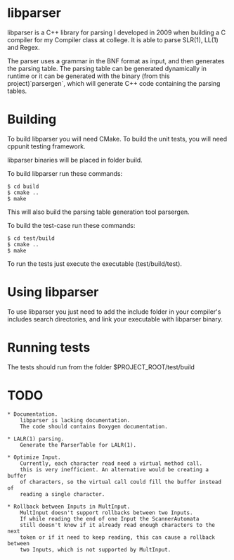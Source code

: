 # libparser

<p>libparser is a C++ library for parsing I developed in 2009 when building a C compiler for my Compiler class at college.
It is able to parse SLR(1), LL(1) and Regex.</p>
<p>The parser uses a grammar in the BNF format as input, and then generates the parsing table.
The parsing table can be generated dynamically in runtime or it can be generated with the binary (from this project)`parsergen`,
which will generate C++ code containing the parsing tables.</p>

# Building

To build libparser you will need CMake. To build the unit tests, you will need cppunit testing framework.

libparser binaries will be placed in folder build.

To build libparser run these commands:

	$ cd build
	$ cmake ..
	$ make

This will also build the parsing table generation tool parsergen.

To build the test-case run these commands:

	$ cd test/build
	$ cmake ..
	$ make

To run the tests just execute the executable (test/build/test).


# Using libparser

To use libparser you just need to add the include folder in your compiler's includes search directories,
and link your executable with libparser binary.


# Running tests

The tests should run from the folder $PROJECT_ROOT/test/build

# TODO
	* Documentation.
		libparser is lacking documentation.
		The code should contains Doxygen documentation.
	
	* LALR(1) parsing.
		Generate the ParserTable for LALR(1).
	
	* Optimize Input.
		Currently, each character read need a virtual method call.
		this is very inefficient. An alternative would be creating a buffer
		of characters, so the virtual call could fill the buffer instead of
		reading a single character.
	
	* Rollback between Inputs in MultInput.
		MultInput doesn't support rollbacks between two Inputs.
		If while reading the end of one Input the ScannerAutomata
		still doesn't know if it already read enough characters to the next
		token or if it need to keep reading, this can cause a rollback between
		two Inputs, which is not supported by MultInput.
